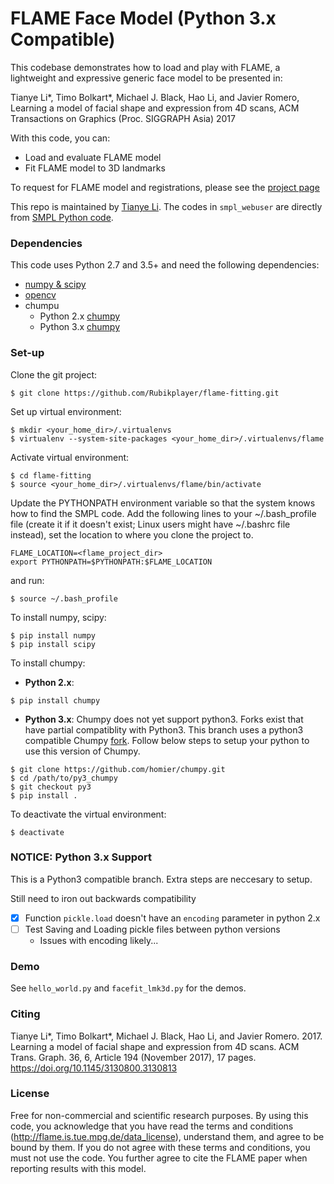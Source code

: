 # FLAME Face Model (Python 3.x Compatible)

This codebase demonstrates how to load and play with FLAME, a lightweight and expressive generic face model to be presented in:

Tianye Li*, Timo Bolkart*, Michael J. Black, Hao Li, and Javier Romero, Learning a model of facial shape and expression from 4D scans, ACM Transactions on Graphics (Proc. SIGGRAPH Asia) 2017

With this code, you can:
 * Load and evaluate FLAME model
 * Fit FLAME model to 3D landmarks

To request for FLAME model and registrations, please see the [project page](http://flame.is.tue.mpg.de)

This repo is maintained by [Tianye Li](https://sites.google.com/site/tianyefocus/). The codes in `smpl_webuser` are directly from [SMPL Python code](http://smpl.is.tue.mpg.de/).

### Dependencies

This code uses Python 2.7 and 3.5+ and need the following dependencies:

- [numpy & scipy](http://www.scipy.org/scipylib/download.html)
- [opencv](http://opencv.org/)
- chumpu
  - Python 2.x [chumpy](https://github.com/mattloper/chumpy)
  - Python 3.x [chumpy](https://github.com/homier/chumpy)

### Set-up

Clone the git project:
```
$ git clone https://github.com/Rubikplayer/flame-fitting.git
```

Set up virtual environment:
```
$ mkdir <your_home_dir>/.virtualenvs
$ virtualenv --system-site-packages <your_home_dir>/.virtualenvs/flame
```

Activate virtual environment:
```
$ cd flame-fitting
$ source <your_home_dir>/.virtualenvs/flame/bin/activate
```

Update the PYTHONPATH environment variable so that the system knows how to find the SMPL code. Add the following lines to your ~/.bash_profile file (create it if it doesn't exist; Linux users might have ~/.bashrc file instead), set the location to where you clone the project to.
```
FLAME_LOCATION=<flame_project_dir>
export PYTHONPATH=$PYTHONPATH:$FLAME_LOCATION
```

and run:
```
$ source ~/.bash_profile
```

To install numpy, scipy:
```
$ pip install numpy
$ pip install scipy
```

To install chumpy:
* **Python 2.x**: 
```
$ pip install chumpy
```

* **Python 3.x**:
Chumpy does not yet support python3. Forks exist that have partial compatiblity with Python3. This branch uses a python3 compatible Chumpy [fork](https://github.com/homier/chumpy/tree/py3). Follow below steps to setup your python to use this version of Chumpy.

```
$ git clone https://github.com/homier/chumpy.git
$ cd /path/to/py3_chumpy
$ git checkout py3
$ pip install .
```
  
To deactivate the virtual environment:
```
$ deactivate
```

### NOTICE: Python 3.x Support 
This is a Python3 compatible branch. Extra steps are neccesary to setup.

Still need to iron out backwards compatibility
- [X] Function `pickle.load` doesn't have an `encoding` parameter in python 2.x
- [ ] Test Saving and Loading pickle files between python versions
  - Issues with encoding likely...

### Demo

See `hello_world.py` and `facefit_lmk3d.py` for the demos.

### Citing

Tianye Li*, Timo Bolkart*, Michael J. Black, Hao Li, and Javier Romero. 2017. Learning a model of facial shape and expression from 4D scans. ACM Trans. Graph. 36, 6, Article 194 (November 2017), 17 pages. https://doi.org/10.1145/3130800.3130813

### License

Free for non-commercial and scientific research purposes. By using this code, you acknowledge that you have read the terms and conditions (http://flame.is.tue.mpg.de/data_license), understand them, and agree to be bound by them. If you do not agree with these terms and conditions, you must not use the code. You further agree to cite the FLAME paper when reporting results with this model.
